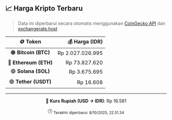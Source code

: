 

<!-- HARGA_KRIPTO -->
## 📈 Harga Kripto Terbaru

> Data ini diperbarui secara otomatis menggunakan [CoinGecko API](https://www.coingecko.com/) dan [exchangerate.host](https://exchangerate.host/)

<div align="center">

| 🪙 Token | 💰 Harga (IDR) |
|:------:|---------------:|
| 🟠 **Bitcoin (BTC)**   | Rp 2.027.026.995 |
| 🔵 **Ethereum (ETH)**  | Rp 73.827.620 |
| 🟣 **Solana (SOL)**    | Rp 3.675.695 |
| 🟢 **Tether (USDT)**   | Rp 16.608 |

---

💱 **Kurs Rupiah (USD → IDR)**: Rp 16.581

🕒 <sub>Terakhir diperbarui: 8/10/2025, 22.51.34</sub>

</div>
<!-- /HARGA_KRIPTO -->